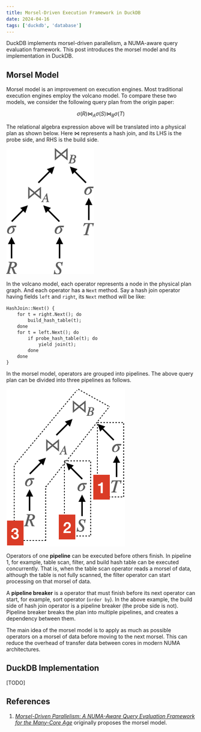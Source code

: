 ```yaml
---
title: Morsel-Driven Execution Framework in DuckDB
date: 2024-04-16
tags: ['duckdb', 'database']
---
```


DuckDB implements morsel-driven parallelism, a NUMA-aware query evaluation framework. This post introduces the morsel model and its implementation in DuckDB.

## Morsel Model

Morsel model is an improvement on execution engines. Most traditional execution engines employ the volcano model. To compare these two models, we consider the following query plan from the origin paper:

$$
\sigma(R) \bowtie_A \sigma(S) \bowtie_B \sigma(T)
$$

The relational algebra expression above will be translated into a physical plan as shown below. Here $\bowtie$ represents a hash join, and its LHS is the probe side, and RHS is the build side.

![physical plan](physical-plan.png)

In the volcano model, each operator represents a node in the physical plan graph. And each operator has a `Next` method. Say a hash join operator having fields `left` and `right`, its `Next` method will be like:

```text
HashJoin::Next() {
    for t = right.Next(); do
        build_hash_table(t);
    done
    for t = left.Next(); do
        if probe_hash_table(t); do
            yield join(t);
        done
    done
}
```

In the morsel model, operators are grouped into pipelines. The above query plan can be divided into three pipelines as follows.

![pipeline](pipeline.png)

Operators of one **pipeline** can be executed before others finish. In pipeline 1, for example, table scan, filter, and build hash table can be executed concurrently. That is, when the table scan operator reads a morsel of data, although the table is not fully scanned, the filter operator can start processing on that morsel of data.

A **pipeline breaker** is a operator that must finish before its next operator can start, for example, sort operator (`order by`). In the above example, the build side of hash join operator is a pipeline breaker (the probe side is not). Pipeline breaker breaks the plan into multiple pipelines, and creates a dependency between them.

The main idea of the morsel model is to apply as much as possible operators on a morsel of data before moving to the next morsel. This can reduce the overhead of transfer data between cores in modern NUMA architectures.

## DuckDB Implementation

[TODO]

## References

1. [_Morsel-Driven Parallelism: A NUMA-Aware Query Evaluation Framework for the Many-Core Age_](https://db.in.tum.de/~leis/papers/morsels.pdf) originally proposes the morsel model.
